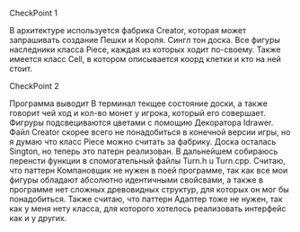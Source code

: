 CheckPoint 1

В архитектуре используется фабрика Creator, которая может запрашивать создание Пешки и Короля. Сингл тон доска. Все фигуры наследники класса Piece, каждая из которых ходит по-своему. Также имеется класс Cell, в котором описывается коорд клетки и кто на ней стоит.

CheckPoint 2

Программа выводит В терминал текщее состояние доски, а также говорит чей ход и кол-во монет у игрока, который его совершает. Фигруры подсвециваются цветами с помощию Декоратора Idrawer. Файл Creator скорее всего не понадобиться в конечной версии игры, но я думаю что класс Piece можно считать за фабрику. Доска осталась Sington, но теперь это патерн реализован. В дальнейшем собираюсь перенсти функции в спомогательный файлы Turn.h u Turn.cpp. Считаю, что паттерн Компановщик не нужен в поей программе, так как все мои фигуры обладают абсолютно идентичными свойсвами, а также в программе нет сложных древовидных структур, для которых он мог бы понадобиться. Также считаю, что паттерн Адаптер тоже не нужен, так как у меня нету класса, для которого хотелось реализовать интерфейс как и у других.

